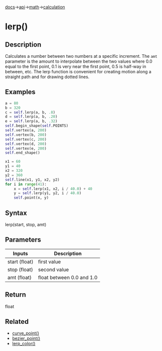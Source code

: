 [docs](/docs/)→[api](/docs/api)→[math](/docs/api/math/)→[calculation](/docs/api/math/calculation/)

# lerp()

## Description

Calculates a number between two numbers at a specific increment. The `amt` parameter is the amount to interpolate between the two values where 0.0 equal to the first point, 0.1 is very near the first point, 0.5 is half-way in between, etc. The lerp function is convenient for creating motion along a straight path and for drawing dotted lines.

## Examples

```py
a = 80
b = 320
c = self.lerp(a, b, .8)
d = self.lerp(a, b, .20)
e = self.lerp(a, b, .32)
self.begin_shape(self.POINTS)
self.vertex(a, 200)
self.vertex(b, 200)
self.vertex(c, 200)
self.vertex(d, 200)
self.vertex(e, 200)
self.end_shape()
```

```py
x1 = 60
y1 = 40
x2 = 320
y2 = 360
self.line(x1, y1, x2, y2)
for i in range(41):
    x = self.lerp(x1, x2, i / 40.0) + 40
    y = self.lerp(y1, y2, i / 40.0)
    self.point(x, y)
```

## Syntax

lerp(start, stop, amt)

## Parameters

| Inputs | Description |
|--------|-------------|
| start (float) | first value |
| stop (float) | second value |
| amt (float) | float between 0.0 and 1.0 |

## Return

float

## Related

- [curve_point()](/docs/api/math/calculation/curve_point_/)
- [bezier_point()](/docs/api/math/calculation/bezier_point_/)
- [lerp_color()](/docs/api/color/creating_and_reading/lerp_color_/)
